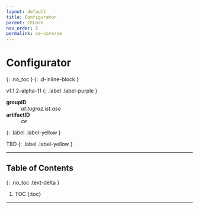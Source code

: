 ```yaml
---
layout: default
title: Configurator
parent: CECore
nav_order: 5
permalink: ce-core/ce
---
```


# Configurator
{: .no_toc }
{: .d-inline-block }

<span style = "text-transform: lowercase">v1.1.2-alpha-11</span>
{: .label .label-purple }

<dl style="width:400px;">
    <dt><strong>groupID</strong></dt>
    <dd style = "text-transform: lowercase"><em>at.tugraz.ist.ase</em></dd>
    <dt><strong>artifactID</strong></dt>
    <dd style = "text-transform: lowercase"><em>ce</em></dd>
</dl>{: .label .label-yellow }

TBD
{: .label .label-yellow }

<!-- Supports two modes: -->
<!-- 1. Compact mode -->
<!-- 2. Control mode -->

---

## Table of Contents
{: .no_toc .text-delta }

1. TOC
{:toc}

---

<!-- {% capture code %} -->
<!-- {% highlight java linenos %} -->
<!-- // create a configurator -->
<!-- Configurator configurator = new Configurator(kb, true, new FMSolutionTranslator()); -->

<!-- // initilize the configurator with KB or with not(KB) -->
<!-- configurator.initializeWithKB(); -->
<!-- // configurator.initializeWithNotKB(); -->

<!-- // identify solutions -->
<!-- configurator.find(43, 0); -->

<!-- // reset the configurator -->
<!-- configurator.reset(); -->

<!-- // print out the solutions -->
<!-- for (Solution s : configurator.getSolutions()) { -->
<!--     System.out.print(++counter + " " + s + " - "); -->
<!-- } -->

<!-- Sau khi reset, nếu thực hiện tìm lại thì sẽ lấy lại các solutions cũ. -->
<!-- {% endhighlight %} -->
<!-- {% endcapture %} -->
<!-- {% include fix_linenos.html code=code %} -->
<!-- {% assign code = nil %} -->

<!-- {: .highlight } -->
<!-- After resetting, -->

<!-- Example 1: Sử dụng vòng lặp tìm cho đến khi nào hết solutions thì dùng -->

<!-- Configurator configurator = new Configurator(kb, true, new FMSolutionTranslator()); -->
<!-- configurator.initializeWithKB(); -->

<!-- // Identify solutions -->
<!-- while (configurator.find(1, 0, null)) { -->
<!--     // Do something with the solution -->
<!--     } -->

<!-- configurator.reset(); -->